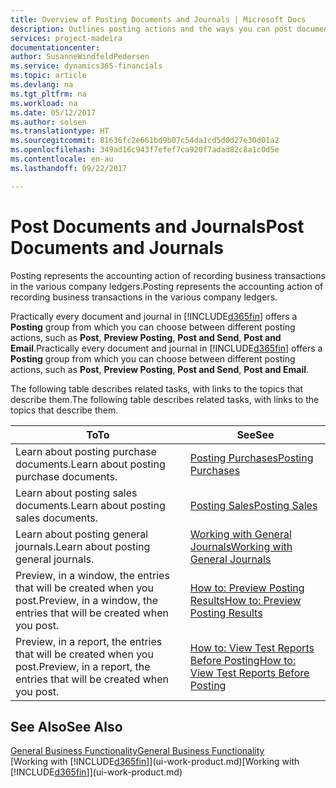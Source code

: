 ```yaml
---
title: Overview of Posting Documents and Journals | Microsoft Docs
description: Outlines posting actions and the ways you can post documents and journals.
services: project-madeira
documentationcenter: 
author: SusanneWindfeldPedersen
ms.service: dynamics365-financials
ms.topic: article
ms.devlang: na
ms.tgt_pltfrm: na
ms.workload: na
ms.date: 05/12/2017
ms.author: solsen
ms.translationtype: HT
ms.sourcegitcommit: 81636fc2e661bd9b07c54da1cd5d0d27e30d01a2
ms.openlocfilehash: 349ad16c943f7efef7ca920f7adad82c8a1c0d5e
ms.contentlocale: en-au
ms.lasthandoff: 09/22/2017

---
```

# <a name="post-documents-and-journals"></a><span data-ttu-id="1c89c-103">Post Documents and Journals</span><span class="sxs-lookup"><span data-stu-id="1c89c-103">Post Documents and Journals</span></span>
<span data-ttu-id="1c89c-104">Posting represents the accounting action of recording business transactions in the various company ledgers.</span><span class="sxs-lookup"><span data-stu-id="1c89c-104">Posting represents the accounting action of recording business transactions in the various company ledgers.</span></span>

<span data-ttu-id="1c89c-105">Practically every document and journal in [!INCLUDE[d365fin](includes/d365fin_md.md)] offers a **Posting** group from which you can choose between different posting actions, such as **Post**, **Preview Posting**, **Post and Send**, **Post and Email**.</span><span class="sxs-lookup"><span data-stu-id="1c89c-105">Practically every document and journal in [!INCLUDE[d365fin](includes/d365fin_md.md)] offers a **Posting** group from which you can choose between different posting actions, such as **Post**, **Preview Posting**, **Post and Send**, **Post and Email**.</span></span>

<span data-ttu-id="1c89c-106">The following table describes related tasks, with links to the topics that describe them.</span><span class="sxs-lookup"><span data-stu-id="1c89c-106">The following table describes related tasks, with links to the topics that describe them.</span></span>

| <span data-ttu-id="1c89c-107">To</span><span class="sxs-lookup"><span data-stu-id="1c89c-107">To</span></span> | <span data-ttu-id="1c89c-108">See</span><span class="sxs-lookup"><span data-stu-id="1c89c-108">See</span></span> |
| --- | --- |
| <span data-ttu-id="1c89c-109">Learn about posting purchase documents.</span><span class="sxs-lookup"><span data-stu-id="1c89c-109">Learn about posting purchase documents.</span></span> |[<span data-ttu-id="1c89c-110">Posting Purchases</span><span class="sxs-lookup"><span data-stu-id="1c89c-110">Posting Purchases</span></span>](ui-post-purchases.md) |
| <span data-ttu-id="1c89c-111">Learn about posting sales documents.</span><span class="sxs-lookup"><span data-stu-id="1c89c-111">Learn about posting sales documents.</span></span> |[<span data-ttu-id="1c89c-112">Posting Sales</span><span class="sxs-lookup"><span data-stu-id="1c89c-112">Posting Sales</span></span>](ui-post-sales.md) |
| <span data-ttu-id="1c89c-113">Learn about posting general journals.</span><span class="sxs-lookup"><span data-stu-id="1c89c-113">Learn about posting general journals.</span></span> |[<span data-ttu-id="1c89c-114">Working with General Journals</span><span class="sxs-lookup"><span data-stu-id="1c89c-114">Working with General Journals</span></span>](ui-work-general-journals.md) |
| <span data-ttu-id="1c89c-115">Preview, in a window, the entries that will be created when you post.</span><span class="sxs-lookup"><span data-stu-id="1c89c-115">Preview, in a window, the entries that will be created when you post.</span></span> |[<span data-ttu-id="1c89c-116">How to: Preview Posting Results</span><span class="sxs-lookup"><span data-stu-id="1c89c-116">How to: Preview Posting Results</span></span>](ui-how-preview-post-results.md) |
| <span data-ttu-id="1c89c-117">Preview, in a report, the entries that will be created when you post.</span><span class="sxs-lookup"><span data-stu-id="1c89c-117">Preview, in a report, the entries that will be created when you post.</span></span> |[<span data-ttu-id="1c89c-118">How to: View Test Reports Before Posting</span><span class="sxs-lookup"><span data-stu-id="1c89c-118">How to: View Test Reports Before Posting</span></span>](ui-how-view-test-reports-posting.md) |

## <a name="see-also"></a><span data-ttu-id="1c89c-119">See Also</span><span class="sxs-lookup"><span data-stu-id="1c89c-119">See Also</span></span>
[<span data-ttu-id="1c89c-120">General Business Functionality</span><span class="sxs-lookup"><span data-stu-id="1c89c-120">General Business Functionality</span></span>](ui-across-business-areas.md)  
<span data-ttu-id="1c89c-121">[Working with [!INCLUDE[d365fin](includes/d365fin_md.md)]](ui-work-product.md)</span><span class="sxs-lookup"><span data-stu-id="1c89c-121">[Working with [!INCLUDE[d365fin](includes/d365fin_md.md)]](ui-work-product.md)</span></span>


